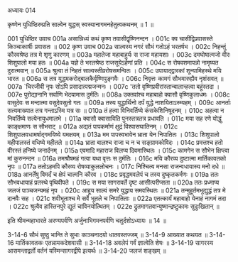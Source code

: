 अध्यायः 014

कृष्णेन युधिष्ठिरम्प्रति साल्वेन युद्धस् स्वस्यानागमनहेतुत्वकथनम् ॥ 1 ॥

001	युधिष्ठिर उवाच 
001a	असान्निध्यं कथं कृष्ण तवासीद्वृष्णिनन्दन ।
001c	क्व चासीद्विप्रवासस्ते किञ्चाकार्षीः प्रवासतः ॥
002	कृष्ण उवाच 
002a	साल्वस्य नगरं सौभं गतोऽहं भरतर्षभ ।
002c	निहन्तुं कौरवश्रेष्ठ तत्र मे शृणु कारणम् ॥
003a	महातेजा महाबाहुर्यः स राजा महायशाः ।
003c	दमघोषात्मजो वीरः शिशुपालो मया हतः ॥
004a	यज्ञे ते भरतश्रेष्ठ राजसूयेऽर्हणां प्रति ।
004c	स रोषवशमापन्नो नामृष्यत दुरात्मवान् ॥
005a	श्रुत्वा तं निहतं साल्वस्तीव्ररोषसमन्वितः ।
005c	उपायाद्द्वारकां शून्यामिहस्थे मयि भारत ॥
006a	स तत्र युद्धमकरोद्बालकैर्वृष्णिपुङ्गवैः ।
006c	निवृत्तः कामगं सौभमारुह्यैव नृशंसवत् ॥
007a	`चिरजीवी नृपः सोऽपि प्रसादात्पद्मजन्मनः ।
007c	'ततो वृष्णिप्रवीरांस्तान्बालान्हत्वा बहूंस्तदा ।
007e	पुरोद्यानानि सर्वाणि भेदयामास दुर्मतिः ॥
008a	उक्तवांश्च महाबाहो क्वासौ वृष्णिकुलाधमः ।
008c	वासुदेवः स मन्दात्मा वसुदेवसुतो गतः ॥
009a	तस्य युद्धार्थिनो दर्पं युद्धे नाशयिताऽस्म्यहम् ।
009c	आनर्ताः सत्यमाख्यात तत्र गन्ताऽस्मि यत्र सः ॥
010a	तं हत्वा विनिवर्तिष्ये कंसकेशिनिषूदनम् ।
010c	अहत्वा न निवर्तिष्ये सत्येनायुधमालभे ।
011a	क्वासौ क्वासाविति पुनस्तत्रतत्र प्रधावति ।
011c	मया सह रणे योद्धुं काङ्क्षमाणः स सौभराट् ॥
012a	अद्यतं पापकर्माणं क्षुद्रं विश्वासघातिनम् ।
012c	शिशुपालवधामर्षाद्गमयिष्ये यमक्षयम् ॥
013a	मम पापस्वभावेन भ्राता येन निपातितः ।
013c	शिशुपालो महीपालस्तं वधिष्ये महीतले ॥
014a	भ्राता बालश्च राजा च न च सङ्ग्रामकोविदः ।
014c	प्रमत्तश्च हतो वीरस्तं हनिष्ये जनार्दनम् ।
015a	एवमादि महाराज विलप्य दिवमास्थितः ।
015c	कामगेन स सौभेन क्षिप्त्वा मां कुरुनन्दन ॥
016a	तमश्रौषमहं गत्वा यथा वृत्तः स दुर्मतिः ।
016c	मयि कौरव्य दुष्टात्मा मार्तिकावतको नृपः ॥
017a	ततोऽहमपि कौरव्य रोषव्याकुललोचनः ।
017c	निश्चित्य मनसा राजन्वधायास्य मनो दधे ॥
018a	आनर्तेषु विमर्दं च क्षेपं चात्मनि कौरव ।
018c	प्रवृद्धमवलेपं च तस्य दुष्कृतकर्मणः ॥
019a	ततः सौभवधायाहं प्रतस्थे पृथिवीपते ।
019c	स मया सागरावर्ते दृष्ट आसीत्परीप्सता ॥
020a	ततः प्रध्माप्य जलजं पाञ्चजन्यमहं नृप ।
020c	आहूय साल्वं समरे युद्धाय समवस्थितः ॥
021a	तन्मुहूर्तमभूद्युद्धं तत्र मे दानवैः सह ।
021c	शवीभूताश्च मे सर्वे भूतले च निपातिताः ॥
022a	एतत्कार्यं महाबाहो येनाहं नागमं तदा ।
022c	श्रुत्वैव हास्तिनपुरे द्यूतं चाविनयोत्थितम् ।
022e	द्रुतमागतवान्युष्मान्द्रष्टुकामः सुदुःखितान् ॥

इति श्रीमन्महाभारते अरण्यपर्वणि अर्जुनाभिगमनपर्वणि चतुर्दशोऽध्यायः ॥ 14 ॥

3-14-6 सौभं सुष्ठु भान्ति ते सुभाः काञ्चनादयो धातवस्तज्जम् ॥ 3-14-9 आख्यात कथयत ॥ 3-14-16 मार्तिकावतकः एतन्नामकदेशवासी ॥ 3-14-18 अवलेपं गर्वं ज्ञात्वेति शेषः ॥ 3-14-19 सागरस्य आसमन्ताद्वर्तो वर्तनं यस्मिन्सागरद्वीपे इत्यर्थः ॥ 3-14-20 जलजं शङ्खम् ॥
